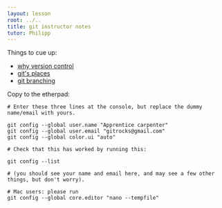 ```yaml
---
layout: lesson
root: ../..
title: git instructor notes
tutor: Philipp
---
```


Things to cue up:

* [why version control](http://www.phdcomics.com/comics/archive.php?comicid=1531)
* [git's places](git-info.png)
* [git branching](http://pcottle.github.io/learnGitBranching/?NODEMO)


Copy to the etherpad:

```
# Enter these three lines at the console, but replace the dummy name/email with yours.

git config --global user.name "Apprentice carpenter"
git config --global user.email "gitrocks@gmail.com"
git config --global color.ui "auto"

# Check that this has worked by running this:

git config --list

# (you should see your name and email here, and may see a few other things, but don't worry).

# Mac users: please run
git config --global core.editor "nano --tempfile"
```
